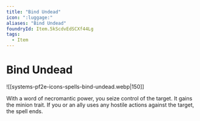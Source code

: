 ```yaml
---
title: "Bind Undead"
icon: ":luggage:"
aliases: "Bind Undead"
foundryId: Item.5kScdvEdSCXf44Lg
tags:
  - Item
---
```


# Bind Undead
![[systems-pf2e-icons-spells-bind-undead.webp|150]]

With a word of necromantic power, you seize control of the target. It gains the minion trait. If you or an ally uses any hostile actions against the target, the spell ends.
